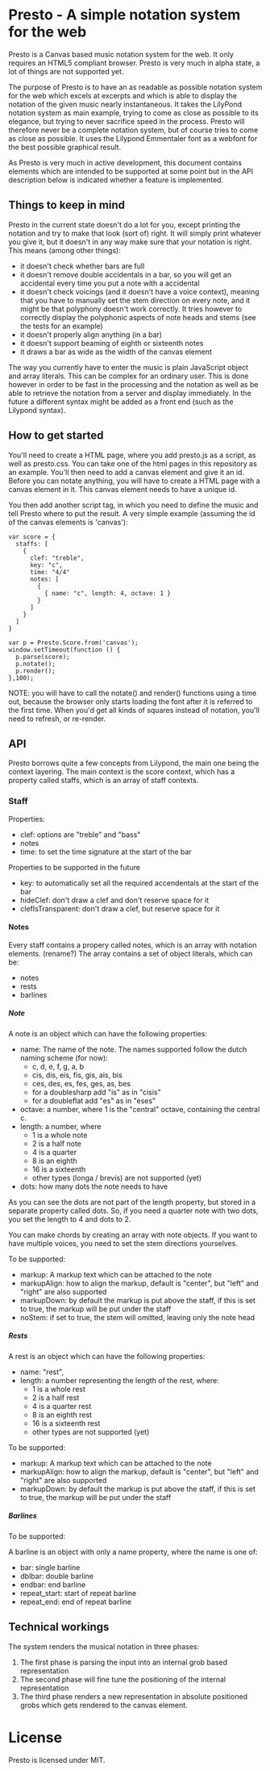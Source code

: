 # Presto - A simple notation system for the web

Presto is a Canvas based music notation system for the web. It only requires an HTML5 compliant browser. Presto is very much in alpha state, a lot of things are not supported yet.

The purpose of Presto is to have an as readable as possible notation system for the web which excels at excerpts and which is able to display the notation of the given music nearly instantaneous.
It takes the LilyPond notation system as main example, trying to come as close as possible to its elegance, but trying to never sacrifice speed in the process. Presto will therefore never be a complete notation system, but of course tries to come as close as possible.
It uses the Lilypond Emmentaler font as a webfont for the best possible graphical result.

As Presto is very much in active development, this document contains elements which are intended to be supported at some point but in the API description below is indicated whether a feature is implemented.

## Things to keep in mind

Presto in the current state doesn't do a lot for you, except printing the notation and try to make that look (sort of) right. It will simply print whatever you give it, but it doesn't in any way make sure that your notation is right. This means (among other things):

  * it doesn't check whether bars are full
  * it doesn't remove double accidentals in a bar, so you will get an accidental every time you put a note with a accidental
  * it doesn't check voicings (and it doesn't have a voice context), meaning that you have to manually set the stem direction on every note, and it might be that polyphony doesn't work correctly. It tries however to correctly display the polyphonic aspects of note heads and stems (see the tests for an example)
  * it doesn't properly align anything (in a bar)
  * it doesn't support beaming of eighth or sixteenth notes
  * it draws a bar as wide as the width of the canvas element

The way you currently have to enter the music is plain JavaScript object and array literals. This can be complex for an ordinary user.
This is done however in order to be fast in the processing and the notation as well as be able to retrieve the notation from a server
and display immediately. In the future a different syntax might be added as a front end (such as the Lilypond syntax).

## How to get started
You'll need to create a HTML page, where you add presto.js as a script, as well as presto.css. You can take one of the html pages in this repository as an example.
You'll then need to add a canvas element and give it an id.
Before you can notate anything, you will have to create a HTML page with a canvas element in it. This canvas element needs to have a unique id. 

You then add another script tag, in which you need to define the music and tell Presto where to put the result. A very simple example (assuming the id of the canvas elements is 'canvas'):

```
var score = {
  staffs: [
    {
      clef: "treble",
      key: "c",
      time: "4/4"
      notes: [
        {
          { name: "c", length: 4, octave: 1 }
        }
      ]
    }
  ]
}

var p = Presto.Score.from('canvas');
window.setTimeout(function () {
  p.parse(score);
  p.notate();
  p.render();
},100);

```

NOTE: you will have to call the notate() and render() functions using a time out, because the browser only starts loading the font after it is referred to the first time. When you'd get all kinds of squares instead of notation, you'll need to refresh, or re-render.

## API

Presto borrows quite a few concepts from Lilypond, the main one being the context layering. The main context is the score context, which has a property called staffs, which is an array of staff contexts.

### Staff
Properties:

  - clef: options are "treble" and "bass"
  - notes
  - time: to set the time signature at the start of the bar

Properties to be supported in the future

  - key: to automatically set all the required accendentals at the start of the bar
  - hideClef: don't draw a clef and don't reserve space for it
  - clefIsTransparent: don't draw a clef, but reserve space for it

#### Notes

Every staff contains a propery called notes, which is an array with notation elements. (rename?)
The array contains a set of object literals, which can be:

  * notes
  * rests
  * barlines

##### Note

A note is an object which can have the following properties:

  * name: The name of the note. The names supported follow the dutch naming scheme (for now):
    * c, d, e, f, g, a, b
    * cis, dis, eis, fis, gis, ais, bis
    * ces, des, es, fes, ges, as, bes
    * for a doublesharp add "is" as in "cisis"
    * for a doubleflat add "es" as in "eses"
  * octave: a number, where 1 is the "central" octave, containing the central c.
  * length: a number, where
    * 1 is a whole note
    * 2 is a half note
    * 4 is a quarter
    * 8 is an eighth
    * 16 is a sixteenth
    * other types (longa / brevis) are not supported (yet)
  * dots: how many dots the note needs to have

As you can see the dots are not part of the length property, but stored in a separate property called dots.
So, if you need a quarter note with two dots, you set the length to 4 and dots to 2.

You can make chords by creating an array with note objects. If you want to have multiple voices, you need to set the stem directions
yourselves.

To be supported: 

  * markup: A markup text which can be attached to the note
  * markupAlign: how to align the markup, default is "center", but "left" and "right" are also supported
  * markupDown: by default the markup is put above the staff, if this is set to true, the markup will be put under the staff
  * noStem: if set to true, the stem will omitted, leaving only the note head

##### Rests

A rest is an object which can have the following properties:

  * name: "rest",
  * length: a number representing the length of the rest, where:
    * 1 is a whole rest
    * 2 is a half rest
    * 4 is a quarter rest
    * 8 is an eighth rest
    * 16 is a sixteenth rest
    * other types are not supported (yet)

To be supported: 

  * markup: A markup text which can be attached to the note
  * markupAlign: how to align the markup, default is "center", but "left" and "right" are also supported
  * markupDown: by default the markup is put above the staff, if this is set to true, the markup will be put under the staff

##### Barlines

To be supported:

A barline is an object with only a name property, where the name is one of:

 - bar: single barline
 - dblbar: double barline
 - endbar: end barline
 - repeat_start: start of repeat barline
 - repeat_end: end of repeat barline

## Technical workings
The system renders the musical notation in three phases:

  1. The first phase is parsing the input into an internal grob based representation
  2. The second phase will fine tune the positioning of the internal representation
  3. The third phase renders a new representation in absolute positioned grobs which gets rendered to the canvas element.

# License

Presto is licensed under MIT.
